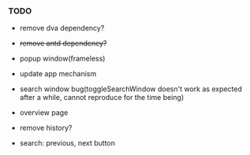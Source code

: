 ### TODO

- remove dva dependency?
- ~~remove antd dependency?~~

- popup window(frameless)
- update app mechanism
- search window bug(toggleSearchWindow doesn't work as expected after a while, cannot reproduce for the time being)
- overview page
- remove history?
- search: previous, next button

